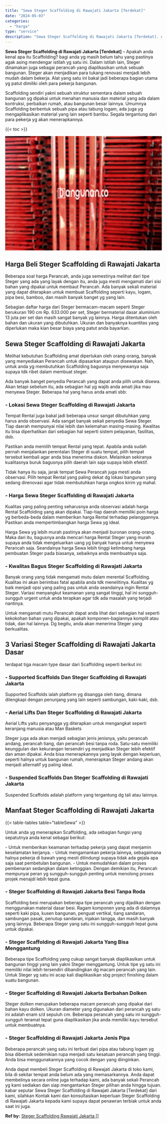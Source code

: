 ```yaml
---
title: "Sewa Steger Scaffolding di Rawajati Jakarta [Terdekat]"
date: "2024-05-03"
categories: 
  - "harga"
type: "service"
description: "Sewa Steger Scaffolding di Rawajati Jakarta [Terdekat]. Anda dapat membeli Steger Scaffolding di Rawajati Jakarta di toko kami, bila di sekitar tempat anda b..."
---
```


**Sewa Steger Scaffolding di Rawajati Jakarta \[Terdekat\]** – Apakah anda kenal apa itu Scaffolding? bagi anda yg masih belum tahu yang pastinya agak asing mendengar istilah yg satu ini. Dalam istilah lain, Steger dinamakan juga sebagai perancah yang diaplikasikan untuk sebuah bangunan. Steger akan menjadikan para tukang renovasi menjadi lebih mudah dalam bekerja. Alat yang satu ini bakal jadi beberapa bagian utama yg patut dimiliki oleh para pekerja bangunan.

Scaffolding sendiri yakni sebuah struktur sementara dalam sebuah bangunan yg dipakai untuk menahan manusia dan material yang ada dalam kontruksi, perbaikan rumah, atau bangunan besar lainnya. Umumnya Scaffolding berbentuk sebuah pipa atau tabung logam, ada juga yg mengaplikasikan material yang lain seperti bambu. Segala tergantung dari para pekerja yg akan menerapkannya.

{{< toc >}}

![Sewa Steger Scaffolding di Rawajati Jakarta [Terdekat]](/images/sewa-scaffolding-steger-03.png)

## Harga Beli Steger Scaffolding di Rawajati Jakarta

Beberapa soal harga Perancah, anda juga semestinya melihat dari tipe Steger yang ada yang layak dengan itu, anda juga mesti mengamati dari sisi bahan yang dipakai untuk membaut Perancah. Ada banyak sekali material yang dapat diterapkan untuk membuat Scaffolding seperti kayu, logam, pipa besi, bamboo, dan masih banyak banget yg yang lain.

Sebagian daftar harga dari Steger bermacam-macam seperti Steger berukuran 190 cm Rp. 633.000 per set, Steger bermaterial dasar aluminium 13 juta per set dan masih sangat banyak yg lainnya. Harga ditentukan oleh bahan dan ukuran yang dibutuhkan. Ukuran dan banyaknya kuantitas yang diperlukan maka kian besar biaya yang patut anda bayarkan.

## Sewa Steger Scaffolding di Rawajati Jakarta

Melihat kebutuhan Scaffolding amat diperlukan oleh orang-orang, banyak yang menyediakan Perancah untuk dipasarkan ataupun disewakan. Nah, untuk anda yg membutuhkan Scaffolding bagusnya menyewanya saja supaya tdk ribet dalam membuat steger.

Ada banyak banget penyedia Perancah yang dapat anda pilih untuk disewa. Akan tetapi sebelum itu, ada sebagian hal yg wajib anda amati jika mau menyewa Steger. Beberapa hal yang harus anda amati sbb:

### \- Lokasi Sewa Steger Scaffolding di Rawajati Jakarta

Tempat Rental juga bakal jadi beberapa unsur sangat dibutuhkan yang harus anda observasi. Ada sangat banyak sekali penyedia Sewa Steger. Tiap daerah mempunyai nilai lebih dan kelemahan masing-masing. Kwalitas itu bisa diperhatikan dari sebagian hal seperti sistem pelayanan, fasilitas, dsb.

Pastikan anda memilih tempat Rental yang tepat. Apabila anda sudah pernah menjalankan perentalan Steger di suatu tempat, pilih tempat tersebut kembali agar anda bisa menerima diskon. Melainkan sekiranya kualitasnya buruk bagusnya pilih daerah lain saja supaya lebih efektif.

Tidak hanya itu saja, jarak tempat Sewa Perancah juga mesti anda observasi. Pilih tempat Rental yang paling dekat dg lokasi bangunan yang sedang direnovasi agar tidak membutuhkan harga ongkos kirim yg mahal.

### \- Harga Sewa Steger Scaffolding di Rawajati Jakarta

Kualitas yang paling penting seharusnya anda observasi adalah harga Rental Scaffolding yang akan dipakai. Tiap-tiap daerah memiliki poin harga yg berbeda-beda dalam memberikan harga Rental terhadap pelanggannya. Pastikan anda mempertimbangkan harga Sewa yg ideal.

Harga Sewa yg lebih murah pastinya akan menjadi buronan orang-orang. Maka dari itu, bagusnya anda mencari harga Rental Steger yang murah supaya anda tidak mengeluarkan uang yg banyak hanya untuk menyewa Perancah saja. Seandainya harga Sewa lebih tinggi ketimbang harga pembuatan Steger pada biasanya, sebaiknya anda membuatnya saja.

### \- Kwalitas Bagus Steger Scaffolding di Rawajati Jakarta

Banyak orang yang tidak mengamati mutu dalam merental Scaffolding. Kualitas ini akan berimbas fatal apabila anda tdk menelitinya. Kualitas yg baik menjadi opsi yang paling pas untuk anda seandainya ingin Rental Steger. Variasi menyangkut keamanan yang sangat tinggi, hal ini sungguh-sungguh urgent untuk anda terapkan agar tdk ada masalah yang terjadi nantinya.

Untuk mengamati mutu Perancah dapat anda lihat dari sebagian hal seperti kekokohan bahan yang dipakai, apakah komponen-bagiannya komplit atau tidak, dan hal lainnya. Dg begitu, anda akan menerima Steger yang berkualitas.

## 3 Variasi Steger Scaffolding di Rawajati Jakarta Dasar

terdapat tiga macam type dasar dari Scaffolding seperti berikut ini:

### \- Supported Scaffolds Dan Steger Scaffolding di Rawajati Jakarta

Supported Scaffolds ialah platform yg disangga oleh tiang, dimana dilengkapi dengan penunjang yang lain seperti sambungan, kaki-kaki, dsb.

### \- Aerial Lifts Dan Steger Scaffolding di Rawajati Jakarta

Aerial Lifts yaitu penyangga yg diterapkan untuk mengangkat seperti keranjang manusia atau Man Baskets

Steger juga ada akan menjadi sebagian jenis jenisnya, yaitu perancah andang, perancah tiang, dan perancah besi tanpa roda. Satu-satu memiliki keunggulan dan kekurangan tersendiri yg menjadikan Steger lebih efektif dan aman dipakai. Anda bisa menerapkannya yang layak dengan keperluan, seperti halnya untuk bangunan rumah, menerapkan Steger andang akan menjadi alternatif yg paling ideal.

### \- Suspended Scaffolds Dan Steger Scaffolding di Rawajati Jakarta

Suspended Scaffolds adalah platform yang tergantung dg tali atau lainnya.

## Manfaat Steger Scaffolding di Rawajati Jakarta

{{< table-tables table="tableSewa" >}}

Untuk anda yg menerapkan Scaffolding, ada sebagian fungsi yang sepatutnya anda kenal sebagai berikut:

\- Untuk memberikan keamanan terhadap pekerja yang dapat menjamin keselamatan kerjanya. - Untuk mengamankan pekerja lainnya, sebagaimana halnya pekerja di bawah yang mesti dilindungi supaya tidak ada gejala apa saja saat pembetulan bangunan. - Untuk memudahkan dalam proses pembenaran sedangkan dalam ketinggian. Dengan demikian itu, Perancah mempunyai peran yg sungguh-sungguh penting untuk menolong proses projek menajdi lebih tepat guna.

### \- Steger Scaffolding di Rawajati Jakarta Besi Tanpa Roda

Scaffolding besi merupakan beberapa tipe perancah yang dijadikan dengan menggunakan material dasar besi. Ragam komponen yang ada di dalamnya seperti kaki pipa, kusen bangunan, penguat vertikal, tiang sandaran, sambungan pasak, penutup sandaran, injakan tangga, dan masih banyak yang lainnya. Beberapa Steger yang satu ini sungguh-sungguh tepat guna untuk dipakai.

### \- Steger Scaffolding di Rawajati Jakarta Yang Bisa Menggantung

Beberapa tipe Scaffolding yang cukup sangat banyak diaplikasikan untuk bangunan tinggi yang lain yakni Steger menggantung. Untuk tipe yg satu ini memiliki nilai lebih tersendiri dibandingkan dg macam perancah yang lain. Untuk Steger yg satu ini acap kali diaplikasikan sbg project finishing dalam suatu bangunan.

### \- Steger Scaffolding di Rawajati Jakarta Berbahan Dolken

Steger dolken merupakan beberapa macam perancah yang dipakai dari bahan kayu dolken. Ukuran diameter yang digunakan dari perancah yg satu ini adalah enam s/d sepuluh cm. Beberapa perancah yang satu ini sungguh-sungguh teramat tepat guna diaplikasikan jika anda memiliki kayu tersebut untuk membuatnya.

### \- Steger Scaffolding di Rawajati Jakarta Jenis Pipa

Beberapa perancah yang satu ini terbuat dari pipa atau tabung logam yg bisa dibentuk sedemikian rupa menjadi satu kesatuan perancah yang tinggi. Anda bisa menggunakannya yang cocok dengan yang diinginkan.

Anda dapat membeli Steger Scaffolding di Rawajati Jakarta di toko kami, bila di sekitar tempat anda belum ada yang memasarkannya. Anda dapat membelinya secara online juga terhadap kami, ada banyak sekali Perancah yg kami sediakan dan siap mengantarkan Steger pilihan anda hingga tujuan. kabar seputar Sewa Steger Scaffolding di Rawajati Jakarta \[Terdekat\] dari kami, silahkan Kontak kami dan konsultasikan keperluan Steger Scaffolding di Rawajati Jakarta kepada kami supaya dapat penawran terbiak untuk anda saat ini juga.

**Ref by:** [Steger Scaffolding Rawajati Jakarta []](https://id.wikipedia.org/wiki/Steger)
